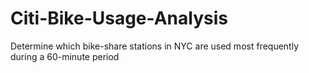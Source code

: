 # Citi-Bike-Usage-Analysis
Determine which bike-share stations in NYC are used most frequently during a 60-minute period
